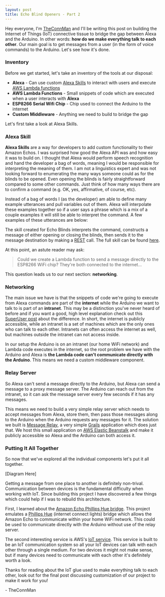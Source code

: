 ```yaml
---
layout: post
title: Echo Blind Openers - Part 2
---
```

Hey everyone, I'm [TheConnMan](http://theconnman.com) and I'll be writing this post on building the Internet of Things (IoT) connective tissue to bridge the gap between Alexa and the Arduino. In other words: **how do we make everything talk to each other**. Our main goal is to get messages from a user (in the form of voice commands) to the Arduino. Let's see how it's done.

<!--more-->

### Inventory
Before we get started, let's take an inventory of the tools at our disposal:

- **Alexa** - Can use custom [Alexa Skills](https://developer.amazon.com/public/solutions/alexa/alexa-skills-kit/getting-started-guide) to interact with users and execute [AWS Lambda functions](https://aws.amazon.com/lambda/)
- **AWS Lambda Functions** - Small snippets of code which are executed when a user interacts with **Alexa**
- **ESP8266 Serial Wifi Chip** - Chip used to connect the Arduino to the internet
- **Custom Middleware** - Anything we need to build to bridge the gap

Let's first take a look at Alexa Skills.

### Alexa Skill
**Alexa Skills** are a way for developers to add custom functionality to their Amazon Echos. I was surprised how good the Alexa API was and how easy it was to build on. I thought that Alexa would perform speech recognition and hand the developer a bag of words, meaning I would be responsible for interpreting the meaning of them. I am not a linguistics expert and was not looking forward to enumerating the many ways someone could as for the blinds to be opened. Even opening the blinds is fairly straightforward compared to some other commands. Just think of how many ways there are to confirm a command (e.g. OK, yes, affirmative, of course, etc).

Instead of a bag of words I (as the developer) am able to define many example utterances and pull variables out of them. Alexa will interpolate these examples together so if a user says a phrase which is a mix of a couple examples it will still be able to interpret the command. A few examples of these utterances are below:

<script src="https://gist.github.com/TheConnMan/6b7bbd6de7293dccdbb8.js"></script>

The skill created for Echo Blinds interprets the command, constructs a message of either opening or closing the blinds, then sends it to the message destination by making a [REST](https://en.wikipedia.org/wiki/Representational_state_transfer) call. The full skill can be found [here](https://github.com/TheConnMan/Home-Automation).

At this point, an astute reader may ask:

> Could we create a Lambda function to send a message directly to the ESP8266 WiFi chip? They're both connected to the internet...

This question leads us to our next section: **networking**.

### Networking
The main issue we have is that the snippets of code we're going to execute from Alexa commands are part of the **internet** while the Arduino we want to talk to is part of an **intranet**. This may be a distinction you've never heard of before and if you want a good, high level explanation check out this [SuperUser post](http://superuser.com/questions/135164/whats-the-difference-between-intranet-extranet-and-internet) about the difference. In short, the internet is publicly accessible, while an intranet is a set of machines which are the only ones who can talk to each other. Intranets can often access the internet as well, but machines outside the intranet can not access inside.

In our setup the Arduino is on an intranet (our home WiFi network) and Lambda code executes in the internet, so the root problem we have with the Arduino and Alexa is **the Lambda code can't communicate directly with the Arduino**. This means we need a custom middleware component.

### Relay Server
So Alexa can't send a message directly to the Arduino, but Alexa can send a message to a proxy message server. The Arduino can reach out from the intranet, so it can ask the message server every few seconds if it has any messages.

This means we need to build a very simple relay server which needs to accept messages from Alexa, store them, then pass those messages along to the Arduino when the Arduino requests any messages for it. The solution we built is [Message Relay](https://github.com/TheConnMan/Message-Relay), a very simple [Grails](https://grails.org/) application which does just that. We host this small application on [AWS Elastic Beanstalk](https://aws.amazon.com/elasticbeanstalk/) and make it publicly accessible so Alexa and the Arduino can both access it.

### Putting It All Together
So now that we've explored all the individual components let's put it all together.

[Diagram Here]

Getting a message from one place to another is definitely non-trival. Communication between devices is the fundamental difficulty when working with IoT. Since building this project I have discovered a few things which could help if I was to rebuild this architecture.

First, I learned about the [Amazon Echo Phillips Hue bridge](https://github.com/armzilla/amazon-echo-ha-bridge). This project emulates a [Phillips Hue](http://www2.meethue.com/) (internet connect lights) bridge which allows the Amazon Echo to communicate within your home WiFi network. This could be used to communicate directly with the Arduino without use of the relay server.

The second interesting service is AWS's [IoT service](https://aws.amazon.com/iot/). This service is built to be an IoT communication system so all your IoT devices can talk with each other through a single medium. For two devices it might not make sense, but if many devices need to communicate with each other it's definitely worth a look.

Thanks for reading about the IoT glue used to make everything talk to each other, look out for the final post discussing customization of our project to make it work for you!

\- TheConnMan
